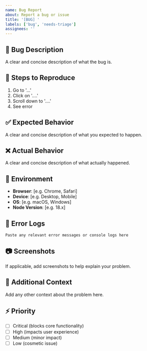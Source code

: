 ```yaml
---
name: Bug Report
about: Report a bug or issue
title: '[BUG] '
labels: ['bug', 'needs-triage']
assignees: ''
---
```


## 🐛 Bug Description
A clear and concise description of what the bug is.

## 🔄 Steps to Reproduce
1. Go to '...'
2. Click on '....'
3. Scroll down to '....'
4. See error

## ✅ Expected Behavior
A clear and concise description of what you expected to happen.

## ❌ Actual Behavior
A clear and concise description of what actually happened.

## 📱 Environment
- **Browser**: [e.g. Chrome, Safari]
- **Device**: [e.g. Desktop, Mobile]
- **OS**: [e.g. macOS, Windows]
- **Node Version**: [e.g. 18.x]

## 📄 Error Logs
```
Paste any relevant error messages or console logs here
```

## 📷 Screenshots
If applicable, add screenshots to help explain your problem.

## 🔧 Additional Context
Add any other context about the problem here.

## ⚡ Priority
- [ ] Critical (blocks core functionality)
- [ ] High (impacts user experience)
- [ ] Medium (minor impact)
- [ ] Low (cosmetic issue)